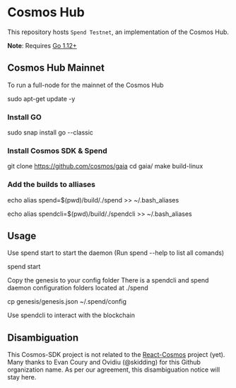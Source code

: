 # Cosmos Hub
This repository hosts `Spend Testnet`, an implementation of the Cosmos Hub.

**Note**: Requires [Go 1.12+](https://golang.org/dl/)

## Cosmos Hub Mainnet

To run a full-node for the mainnet of the Cosmos Hub

sudo apt-get update -y

### Install GO

sudo snap install go --classic

### Install Cosmos SDK & Spend
git clone https://github.com/cosmos/gaia
cd gaia/
make build-linux

### Add the builds to alliases
echo alias spend=$(pwd)/build/./spend >> ~/.bash_aliases

echo alias spendcli=$(pwd)/build/./spendcli >> ~/.bash_aliases

## Usage 

Use spend start to start the daemon (Run spend --help to list all comands)

spend start

Copy the genesis to your config folder
There is a spendcli and spend daemon configuration folders located at ./spend 

cp genesis/genesis.json ~/.spend/config

Use spendcli to interact with the blockchain

## Disambiguation

This Cosmos-SDK project is not related to the [React-Cosmos](https://github.com/react-cosmos/react-cosmos) project (yet). Many thanks to Evan Coury and Ovidiu (@skidding) for this Github organization name. As per our agreement, this disambiguation notice will stay here.


